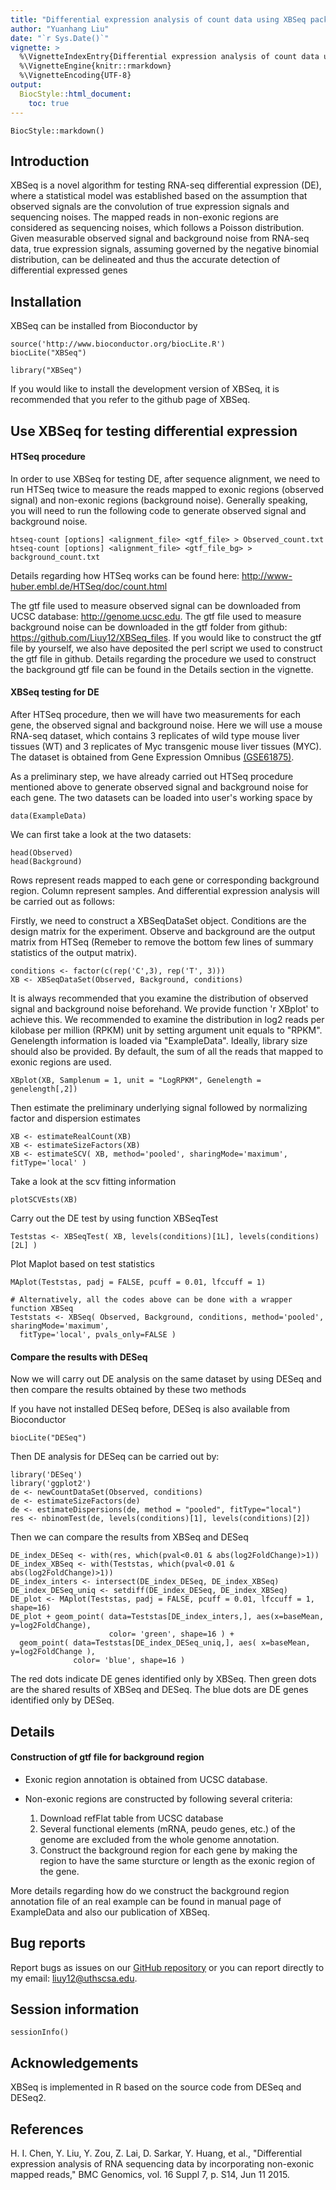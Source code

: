 ```yaml
---
title: "Differential expression analysis of count data using XBSeq package"
author: "Yuanhang Liu"
date: "`r Sys.Date()`"
vignette: >
  %\VignetteIndexEntry{Differential expression analysis of count data using XBSeq package}
  %\VignetteEngine{knitr::rmarkdown}
  %\VignetteEncoding{UTF-8} 
output: 
  BiocStyle::html_document:
    toc: true
---
```


```{r style, echo = FALSE, results = 'asis'}
BiocStyle::markdown()
```

## Introduction 

XBSeq is a novel algorithm for testing RNA-seq differential expression (DE), where a statistical model was established based on the assumption that observed signals are the convolution of true expression signals and sequencing noises. The mapped reads in non-exonic regions are considered as sequencing noises, which follows a Poisson distribution. Given measurable observed signal and background noise from RNA-seq data, true expression signals, assuming governed by the negative binomial distribution, can be delineated and thus the accurate detection of differential expressed genes

## Installation 

XBSeq can be installed from Bioconductor by 
```{r,eval=FALSE}
source('http://www.bioconductor.org/biocLite.R')
biocLite("XBSeq")
```
```{r,message = FALSE, warning=FALSE}
library("XBSeq")
```
If you would like to install the development version of XBSeq, it is recommended that you refer to the github page of XBSeq. 

## Use XBSeq for testing differential expression 

#### HTSeq procedure

In order to use XBSeq for testing DE, after sequence alignment, we need to run HTSeq twice to measure the reads mapped to exonic regions (observed signal) and non-exonic regions (background noise). Generally speaking, you will need to run the following code to generate observed signal and background noise. 

```{r,engine='python',eval=FALSE}
htseq-count [options] <alignment_file> <gtf_file> > Observed_count.txt
htseq-count [options] <alignment_file> <gtf_file_bg> > background_count.txt
```

Details regarding how HTSeq works can be found here: http://www-huber.embl.de/HTSeq/doc/count.html

The gtf file used to measure observed signal can be downloaded from UCSC database: http://genome.ucsc.edu. The gtf file used to measure background noise can be downloaded in the gtf folder from github: https://github.com/Liuy12/XBSeq_files. If you would like to construct the gtf file by yourself, we also have deposited the perl script we used to construct the gtf file in github. Details regarding the procedure we used to construct the background gtf file can be found in the Details section in the vignette.

#### XBSeq testing for DE 

After HTSeq procedure, then we will have two measurements for each gene, the observed signal and background noise. Here we will use a mouse RNA-seq dataset, which contains 3 replicates of wild type mouse liver tissues (WT) and 3 replicates of Myc transgenic mouse liver tissues (MYC). The dataset is obtained from Gene Expression Omnibus [(GSE61875)](http://www.ncbi.nlm.nih.gov/geo/query/acc.cgi?acc=GSE61875). 

As a preliminary step, we have already carried out HTSeq procedure mentioned above to generate observed signal and background noise for each gene. The two datasets can be loaded into user's working space by 

```{r}
data(ExampleData)
```

We can first take a look at the two datasets:

```{r}
head(Observed)
head(Background)
```

Rows represent reads mapped to each gene or corresponding background region. Column represent samples. And differential expression analysis will be carried out as follows:

Firstly, we need to construct a XBSeqDataSet object. Conditions are the design matrix for the experiment. Observe and background are the output matrix from HTSeq (Remeber to remove the bottom few lines of summary statistics of the output matrix).  

```{r,tidy=TRUE}
conditions <- factor(c(rep('C',3), rep('T', 3)))
XB <- XBSeqDataSet(Observed, Background, conditions)
```

It is always recommended that you examine the distribution of observed signal and background noise beforehand. We provide function 'r XBplot' to achieve this. We recommended to examine the distribution in log2 reads per kilobase per million (RPKM) unit by setting argument unit equals to "RPKM". Genelength information is loaded via "ExampleData". Ideally, library size should also be provided. By default, the sum of all the reads that mapped to exonic regions are used.

```{r,tidy=TRUE,fig.width=5,fig.height=4}
XBplot(XB, Samplenum = 1, unit = "LogRPKM", Genelength = genelength[,2])
```

Then estimate the preliminary underlying signal followed by normalizing factor and dispersion estimates 

```{r, tidy=TRUE}
XB <- estimateRealCount(XB)
XB <- estimateSizeFactors(XB)
XB <- estimateSCV( XB, method='pooled', sharingMode='maximum', fitType='local' )
```

Take a look at the scv fitting information 

```{r,fig.width=3,fig.height=3}
plotSCVEsts(XB)
```

Carry out the DE test by using function XBSeqTest

```{r}
Teststas <- XBSeqTest( XB, levels(conditions)[1L], levels(conditions)[2L] )
```

Plot Maplot based on test statistics

```{r,fig.width=3,fig.height=3}
MAplot(Teststas, padj = FALSE, pcuff = 0.01, lfccuff = 1)
```

```{r,eval=FALSE,tidy=TRUE}
# Alternatively, all the codes above can be done with a wrapper function XBSeq
Teststats <- XBSeq( Observed, Background, conditions, method='pooled', sharingMode='maximum',
  fitType='local', pvals_only=FALSE )
```

#### Compare the results with DESeq

Now we will carry out DE analysis on the same dataset by using DESeq and then compare the results obtained by these two methods

If you have not installed DESeq before, DESeq is also available from Bioconductor

```{r,eval=FALSE}
biocLite("DESeq")
```

Then DE analysis for DESeq can be carried out by:

```{r,message=FALSE}
library('DESeq')
library('ggplot2')
de <- newCountDataSet(Observed, conditions)
de <- estimateSizeFactors(de)
de <- estimateDispersions(de, method = "pooled", fitType="local")
res <- nbinomTest(de, levels(conditions)[1], levels(conditions)[2])
```

Then we can compare the results from XBSeq and DESeq

```{r,warning=FALSE,message=FALSE,tidy=TRUE, fig.width=3,fig.height=3}
DE_index_DESeq <- with(res, which(pval<0.01 & abs(log2FoldChange)>1))
DE_index_XBSeq <- with(Teststas, which(pval<0.01 & abs(log2FoldChange)>1))
DE_index_inters <- intersect(DE_index_DESeq, DE_index_XBSeq)
DE_index_DESeq_uniq <- setdiff(DE_index_DESeq, DE_index_XBSeq)
DE_plot <- MAplot(Teststas, padj = FALSE, pcuff = 0.01, lfccuff = 1, shape=16)
DE_plot + geom_point( data=Teststas[DE_index_inters,], aes(x=baseMean, y=log2FoldChange),
                      color= 'green', shape=16 ) + 
  geom_point( data=Teststas[DE_index_DESeq_uniq,], aes( x=baseMean, y=log2FoldChange ),
              color= 'blue', shape=16 )
```

The red dots indicate DE genes identified only by XBSeq. Then green dots are the shared results of XBSeq and DESeq. The blue dots are DE genes identified only by DESeq. 

## Details 

#### Construction of gtf file for background region

* Exonic region annotation is obtained from UCSC database. 

* Non-exonic regions are constructed by following several criteria: 
    1. Download refFlat table from UCSC database 
    2. Several functional elements (mRNA, peudo genes, etc.) of the genome are excluded from the whole genome annotation. 
    3. Construct the background region for each gene by making the region to have the same sturcture or length as the exonic region of the gene. 

More details regarding how do we construct the background region annotation file of an real example can be found in manual page of ExampleData and also our publication of XBSeq.  

## Bug reports
Report bugs as issues on our [GitHub repository](https://github.com/Liuy12/XBSeq/issues) or you can report directly to my email: liuy12@uthscsa.edu.

## Session information 
```{r}
sessionInfo()
```

## Acknowledgements 
XBSeq is implemented in R based on the source code from DESeq and DESeq2. 

## References
H. I. Chen, Y. Liu, Y. Zou, Z. Lai, D. Sarkar, Y. Huang, et al., "Differential expression analysis of RNA sequencing data by incorporating non-exonic mapped reads," BMC Genomics, vol. 16 Suppl 7, p. S14, Jun 11 2015.